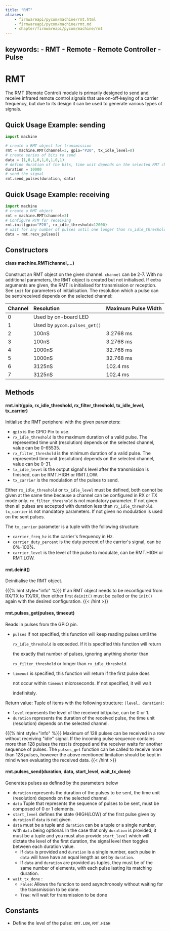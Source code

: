 ```yaml
---
title: "RMT"
aliases:
    - firmwareapi/pycom/machine/rmt.html
    - firmwareapi/pycom/machine/rmt.md
    - chapter/firmwareapi/pycom/machine/rmt
---
```

  keywords:
    - RMT
    - Remote
    - Remote Controller
    - Pulse
---

# RMT

The RMT (Remote Control) module is primarily designed to send and receive infrared remote control signals that use on-off-keying of a carrier frequency, but due to its design it can be used to generate various types of signals.

## Quick Usage Example: sending

```python
import machine

# create a RMT object for transmission
rmt = machine.RMT(channel=3, gpio="P20", tx_idle_level=0)
# create series of bits to send    
data = (1,0,1,0,1,0,1,0,1)
# define duration of the bits, time unit depends on the selected RMT channel  
duration = 10000
# send the signal                                         
rmt.send_pulses(duration, data)
```

## Quick Usage Example: receiving

```python
import machine
# create a RMT object
rmt = machine.RMT(channel=3)
# Configure RTM for receiving
rmt.init(gpio="P20", rx_idle_threshold=12000)     
# wait for any number of pulses until one longer than rx_idle_threshold        
data = rmt.recv_pulses()
```

## Constructors

#### class machine.RMT(channel,...)

Construct an RMT object on the given channel. `channel` can be 2-7. With no additional parameters, the RMT object is created but not initialised. If extra arguments are given, the RMT is initialised for transmission or reception. See `init` for parameters of initialisation. The resolution which a pulse can be sent/received depends on the selected channel:

| Channel | Resolution | Maximum Pulse Width |
| :--- | :--- | :--- |
| 0 | Used by on-board LED |  |
| 1 | Used by `pycom.pulses_get()` |  |
| 2 | 100nS | 3.2768 ms |
| 3 | 100nS | 3.2768 ms |
| 4 | 1000nS | 32.768 ms |
| 5 | 1000nS | 32.768 ms |
| 6 | 3125nS | 102.4   ms |
| 7 | 3125nS | 102.4   ms |

## Methods

#### rmt.init(gpio, rx\_idle\_threshold, rx\_filter\_threshold, tx\_idle\_level, tx\_carrier)

Initialise the RMT peripheral with the given parameters:

* `gpio` is the GPIO Pin to use.
* `rx_idle_threshold` is the maximum duration of a valid pulse. The represented time unit (resolution) depends on the selected channel, value can be 0-65535.
* `rx_filter_threshold` is the minimum duration of a valid pulse. The represented time unit (resolution) depends on the selected channel, value can be 0-31.
* `tx_idle_level` is the output signal's level after the transmission is finished, can be RMT.HIGH or RMT.LOW.
* `tx_carrier` is the modulation of the pulses to send.

Either `rx_idle_threshold` or `tx_idle_level` must be defined, both cannot be given at the same time because a channel can be configured in RX or TX mode only. `rx_filter_threshold` is not mandatory parameter. If not given then all pulses are accepted with duration less than `rx_idle_threshold`. `tx_carrier` is not mandatory parameters. If not given no modulation is used on the sent pulses.

The `tx_carrier` parameter is a tuple with the following structure:

* `carrier_freq_hz` is the carrier's frequency in Hz.
* `carrier_duty_percent` is the duty percent of the carrier's signal, can be 0%-100%.
* `carrier_level` is the level of the pulse to modulate, can be RMT.HIGH or RMT.LOW.

#### rmt.deinit()

Deinitialise the RMT object.

{{{% hint style="info" %}}}
If an RMT object needs to be reconfigured from RX/TX to TX/RX, then either first `deinit()` must be called or the `init()` again with the desired configuration.
{{< /hint >}}

#### rmt.pulses\_get(pulses, timeout)

Reads in pulses from the GPIO pin.

* `pulses` if not specified, this function will keep reading pulses until the

  `rx_idle_threshold` is exceeded. If it is specified this function will return

  the exactly that number of pulses, ignoring anything shorter than

  `rx_filter_threshold` or longer than `rx_idle_threshold`.

* `timeout` is specified, this function will return if the first pulse does

  not occur within `timeout` microseconds. If not specified, it will wait

  indefinitely.

Return value: Tuple of items with the following structure: `(level, duration)`:

* `level` represents the level of the received bit/pulse, can be 0 or 1.
* `duration` represents the duration of the received pulse, the time unit (resolution) depends on the selected channel.

{{{% hint style="info" %}}}
Maximum of 128 pulses can be received in a row without receiving "idle" signal. If the incoming pulse sequence contains more than 128 pulses the rest is dropped and the receiver waits for another sequence of pulses. The `pulses_get` function can be called to receive more than 128 pulses, however the above mentioned limitation should be kept in mind when evaluating the received data.
{{< /hint >}}

#### rmt.pulses\_send(duration, data, start\_level, wait\_tx\_done)

Generates pulses as defined by the parameters below

* `duration` represents the duration of the pulses to be sent, the time unit (resolution) depends on the selected channel.
* `data` Tuple that represents the sequence of pulses to be sent, must be composed of 0 or 1 elements.
* `start_level` defines the state (HIGH/LOW) of the first pulse given by `duration` if `data` is not given.
* `data` must be a tuple and `duration` can be a tuple or a single number, with `data` being optional. In the case that only `duration` is provided, it must be a tuple and you must also provide `start_level` which will dictate the level of the first duration, the signal level then toggles between each duration value.
  * If `data` is provided and `duration` is a single number, each pulse in `data` will have have an equal length as set by `duration`.
  * If `data` and `duration` are provided as tuples, they must be of the same number of elements, with each pulse lasting its matching duration.
* `wait_tx_done` :
  * `False`: Allows the function to send asynchronosly without waiting for the transmission to be done.
  * `True`: will wait for transmission to be done

## Constants

* Define the level of the pulse: `RMT.LOW`, `RMT.HIGH`

